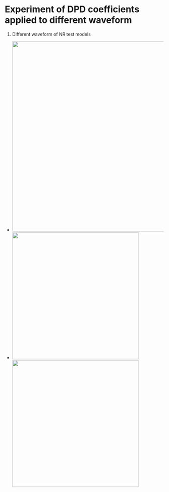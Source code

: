 # Experiment of DPD coefficients applied to different waveform
1. Different waveform of NR test models
  + <img src="https://user-images.githubusercontent.com/87049112/225286485-f246705c-4ace-4e32-a035-8e905d31c10f.png" width="600px">
  + <img src="https://user-images.githubusercontent.com/87049112/225285926-9a9fa251-739f-4528-a836-e103b06dc150.png" width="400px"> <img src="https://user-images.githubusercontent.com/87049112/225285959-74113938-c1ae-476b-be2d-15c5bd4a4deb.png" width="400px">



